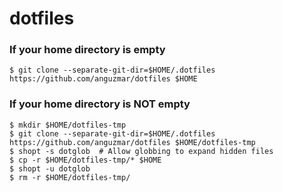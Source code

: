 # dotfiles

### If your home directory is empty
```shell
$ git clone --separate-git-dir=$HOME/.dotfiles https://github.com/anguzmar/dotfiles $HOME
```

### If your home directory is **NOT** empty
```shell
$ mkdir $HOME/dotfiles-tmp
$ git clone --separate-git-dir=$HOME/.dotfiles https://github.com/anguzmar/dotfiles $HOME/dotfiles-tmp
$ shopt -s dotglob  # Allow globbing to expand hidden files 
$ cp -r $HOME/dotfiles-tmp/* $HOME
$ shopt -u dotglob
$ rm -r $HOME/dotfiles-tmp/
```

